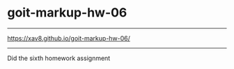 ﻿# goit-markup-hw-06

---

https://xav8.github.io/goit-markup-hw-06/

---
Did the sixth homework assignment
